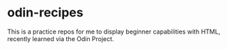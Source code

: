 # odin-recipes
This is a practice repos for me to display beginner capabilities with HTML, recently learned via the Odin Project.